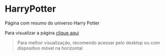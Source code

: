 # HarryPotter
Página com resumo do universo Harry Potter

Para visualizar a página [clique aqui](https://andreiasaling.github.io/HarryPotter/)

> Para melhor visualização, recomendo acessar pelo desktop ou com dispositivo móvel na horizontal
